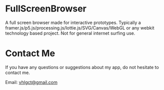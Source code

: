 # FullScreenBrowser

A full screen browser made for interactive prototypes. Typically a framer.js/p5.js/processing.js/lottie.js/SVG/Canvas/WebGL or any webkit technology based project. Not for general internet surfing use.

# Contact Me

If you have any questions or suggestions about my app, do not hesitate to contact me.

Email: vhlgct@gmail.com

